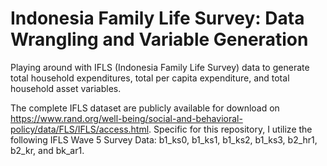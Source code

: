 # Indonesia Family Life Survey: Data Wrangling and Variable Generation
Playing around with IFLS (Indonesia Family Life Survey) data to generate total household expenditures, total per capita expenditure, and total household asset variables.

The complete IFLS dataset are publicly available for download on https://www.rand.org/well-being/social-and-behavioral-policy/data/FLS/IFLS/access.html.
Specific for this repository, I utilize the following IFLS Wave 5 Survey Data: b1_ks0, b1_ks1, b1_ks2, b1_ks3, b2_hr1, b2_kr, and bk_ar1. 

